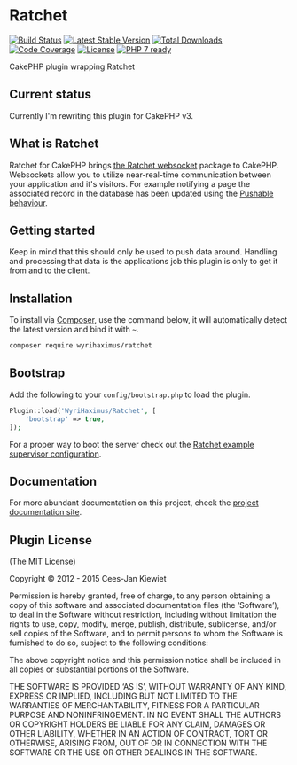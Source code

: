 Ratchet
=======

[![Build Status](https://travis-ci.org/WyriHaximus/Ratchet.png)](https://travis-ci.org/WyriHaximus/Ratchet)
[![Latest Stable Version](https://poser.pugx.org/WyriHaximus/ratchet/v/stable.png)](https://packagist.org/packages/WyriHaximus/ratchet)
[![Total Downloads](https://poser.pugx.org/wyrihaximus/ratchet/downloads.png)](https://packagist.org/packages/wyrihaximus/ratchet)
[![Code Coverage](https://scrutinizer-ci.com/g/WyriHaximus/Ratchet/badges/coverage.png?b=master)](https://scrutinizer-ci.com/g/WyriHaximus/Ratchet/?branch=master)
[![License](https://poser.pugx.org/wyrihaximus/ratchet/license.png)](https://packagist.org/packages/wyrihaximus/ratchet)
[![PHP 7 ready](http://php7ready.timesplinter.ch/WyriHaximus/Ratchet/badge.svg)](https://travis-ci.org/WyriHaximus/Ratchet)

CakePHP plugin wrapping Ratchet

## Current status ##

Currently I'm rewriting this plugin for CakePHP v3.

## What is Ratchet ##

Ratchet for CakePHP brings [the Ratchet websocket](http://socketo.me/) package to CakePHP. Websockets allow you to utilize near-real-time communication between your application and it's visitors. For example notifying a page the associated record in the database has been updated using the [Pushable behaviour](http://wyrihaximus.net/projects/cakephp/ratchet/documentation/model-push.html).

## Getting started ##

Keep in mind that this should only be used to push data around. Handling and processing that data is the applications job this plugin is only to get it from and to the client.

## Installation ##

To install via [Composer](http://getcomposer.org/), use the command below, it will automatically detect the latest version and bind it with `~`.

```bash
composer require wyrihaximus/ratchet 
```

## Bootstrap ##

Add the following to your `config/bootstrap.php` to load the plugin.

```php
Plugin::load('WyriHaximus/Ratchet', [
    'bootstrap' => true,
]);
```

For a proper way to boot the server check out the [Ratchet example supervisor configuration](http://socketo.me/docs/deploy#supervisor).

## Documentation ##

For more abundant documentation on this project, check the [project documentation site](http://wyrihaximus.net/projects/cakephp/ratchet/documentation.html "Ratchet for CakePHP documentation").

## Plugin License ##

(The MIT License)

Copyright © 2012 - 2015 Cees-Jan Kiewiet

Permission is hereby granted, free of charge, to any person obtaining a copy of this software and associated documentation files (the ‘Software’), to deal in the Software without restriction, including without limitation the rights to use, copy, modify, merge, publish, distribute, sublicense, and/or sell copies of the Software, and to permit persons to whom the Software is furnished to do so, subject to the following conditions:

The above copyright notice and this permission notice shall be included in all copies or substantial portions of the Software.

THE SOFTWARE IS PROVIDED ‘AS IS’, WITHOUT WARRANTY OF ANY KIND, EXPRESS OR IMPLIED, INCLUDING BUT NOT LIMITED TO THE WARRANTIES OF MERCHANTABILITY, FITNESS FOR A PARTICULAR PURPOSE AND NONINFRINGEMENT. IN NO EVENT SHALL THE AUTHORS OR COPYRIGHT HOLDERS BE LIABLE FOR ANY CLAIM, DAMAGES OR OTHER LIABILITY, WHETHER IN AN ACTION OF CONTRACT, TORT OR OTHERWISE, ARISING FROM, OUT OF OR IN CONNECTION WITH THE SOFTWARE OR THE USE OR OTHER DEALINGS IN THE SOFTWARE.

